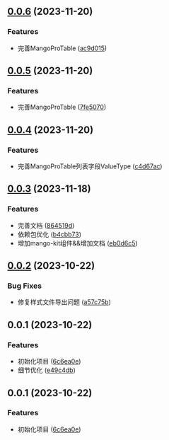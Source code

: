 ## [0.0.6](https://github.com/AlbertLin0923/mango-kit/compare/@mango-kit/components@0.0.5...@mango-kit/components@0.0.6) (2023-11-20)


### Features

* 完善MangoProTable ([ac9d015](https://github.com/AlbertLin0923/mango-kit/commit/ac9d015f46605ee8e56711faa1974f541af1d207))

## [0.0.5](https://github.com/AlbertLin0923/mango-kit/compare/@mango-kit/components@0.0.4...@mango-kit/components@0.0.5) (2023-11-20)


### Features

* 完善MangoProTable ([7fe5070](https://github.com/AlbertLin0923/mango-kit/commit/7fe5070b313b158f64c3a29fcbc2e5a887b3eff4))

## [0.0.4](https://github.com/AlbertLin0923/mango-kit/compare/@mango-kit/components@0.0.3...@mango-kit/components@0.0.4) (2023-11-20)


### Features

* 完善MangoProTable列表字段ValueType ([c4d67ac](https://github.com/AlbertLin0923/mango-kit/commit/c4d67ac413f7d3dbc91f679f8207bc7496aee14f))

## [0.0.3](https://github.com/AlbertLin0923/mango-kit/compare/@mango-kit/components@0.0.2...@mango-kit/components@0.0.3) (2023-11-18)


### Features

* 完善文档 ([864519d](https://github.com/AlbertLin0923/mango-kit/commit/864519dcf04513f8056ceda68981ab3c2a9ea605))
* 依赖包优化 ([b4cbb73](https://github.com/AlbertLin0923/mango-kit/commit/b4cbb73dc7a8de3f2abad1de58f8fd813889312e))
* 增加mango-kit组件&&增加文档 ([eb0d6c5](https://github.com/AlbertLin0923/mango-kit/commit/eb0d6c53f25174779cb930fe06a0202d2e9e56eb))

## [0.0.2](https://github.com/AlbertLin0923/mango-kit/compare/@mango-kit/components@0.0.1...@mango-kit/components@0.0.2) (2023-10-22)


### Bug Fixes

* 修复样式文件导出问题 ([a57c75b](https://github.com/AlbertLin0923/mango-kit/commit/a57c75baa213c0f6b256376aa7d94ddd1ef36075))

## 0.0.1 (2023-10-22)


### Features

* 初始化项目 ([6c6ea0e](https://github.com/AlbertLin0923/mango-kit/commit/6c6ea0e6fab12755ecde2815ae4fbe84f04f8d7b))
* 细节优化 ([e49c4db](https://github.com/AlbertLin0923/mango-kit/commit/e49c4dbe12834f08e1fa33db3529cba23a77f8d6))

## 0.0.1 (2023-10-22)


### Features

* 初始化项目 ([6c6ea0e](https://github.com/AlbertLin0923/mango-kit/commit/6c6ea0e6fab12755ecde2815ae4fbe84f04f8d7b))

